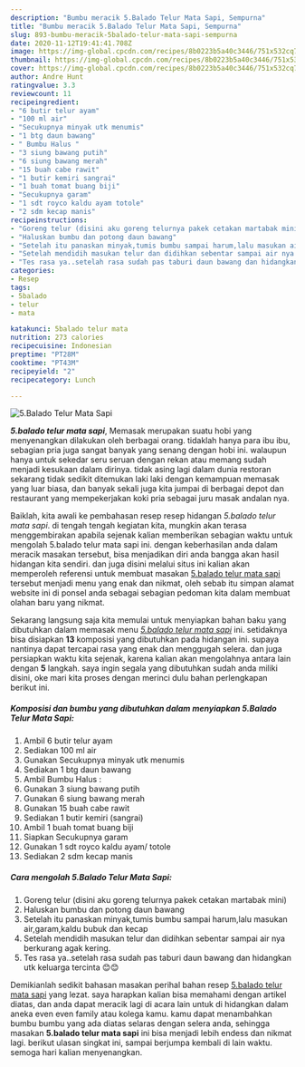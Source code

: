 ```yaml
---
description: "Bumbu meracik 5.Balado Telur Mata Sapi, Sempurna"
title: "Bumbu meracik 5.Balado Telur Mata Sapi, Sempurna"
slug: 893-bumbu-meracik-5balado-telur-mata-sapi-sempurna
date: 2020-11-12T19:41:41.708Z
image: https://img-global.cpcdn.com/recipes/8b0223b5a40c3446/751x532cq70/5balado-telur-mata-sapi-foto-resep-utama.jpg
thumbnail: https://img-global.cpcdn.com/recipes/8b0223b5a40c3446/751x532cq70/5balado-telur-mata-sapi-foto-resep-utama.jpg
cover: https://img-global.cpcdn.com/recipes/8b0223b5a40c3446/751x532cq70/5balado-telur-mata-sapi-foto-resep-utama.jpg
author: Andre Hunt
ratingvalue: 3.3
reviewcount: 11
recipeingredient:
- "6 butir telur ayam"
- "100 ml air"
- "Secukupnya minyak utk menumis"
- "1 btg daun bawang"
- " Bumbu Halus "
- "3 siung bawang putih"
- "6 siung bawang merah"
- "15 buah cabe rawit"
- "1 butir kemiri sangrai"
- "1 buah tomat buang biji"
- "Secukupnya garam"
- "1 sdt royco kaldu ayam totole"
- "2 sdm kecap manis"
recipeinstructions:
- "Goreng telur (disini aku goreng telurnya pakek cetakan martabak mini)"
- "Haluskan bumbu dan potong daun bawang"
- "Setelah itu panaskan minyak,tumis bumbu sampai harum,lalu masukan air,garam,kaldu bubuk dan kecap"
- "Setelah mendidih masukan telur dan didihkan sebentar sampai air nya berkurang agak kering."
- "Tes rasa ya..setelah rasa sudah pas taburi daun bawang dan hidangkan utk keluarga tercinta 😊😊"
categories:
- Resep
tags:
- 5balado
- telur
- mata

katakunci: 5balado telur mata 
nutrition: 273 calories
recipecuisine: Indonesian
preptime: "PT28M"
cooktime: "PT43M"
recipeyield: "2"
recipecategory: Lunch

---
```



![5.Balado Telur Mata Sapi](https://img-global.cpcdn.com/recipes/8b0223b5a40c3446/751x532cq70/5balado-telur-mata-sapi-foto-resep-utama.jpg)

<b><i>5.balado telur mata sapi</i></b>, Memasak merupakan suatu hobi yang menyenangkan dilakukan oleh berbagai orang. tidaklah hanya para ibu ibu, sebagian pria juga sangat banyak yang senang dengan hobi ini. walaupun hanya untuk sekedar seru seruan dengan rekan atau memang sudah menjadi kesukaan dalam dirinya. tidak asing lagi dalam dunia restoran sekarang tidak sedikit ditemukan laki laki dengan kemampuan memasak yang luar biasa, dan banyak sekali juga kita jumpai di berbagai depot dan restaurant yang mempekerjakan koki pria sebagai juru masak andalan nya.

Baiklah, kita awali ke pembahasan resep resep hidangan <i>5.balado telur mata sapi</i>. di tengah tengah kegiatan kita, mungkin akan terasa menggembirakan apabila sejenak kalian memberikan sebagian waktu untuk mengolah 5.balado telur mata sapi ini. dengan keberhasilan anda dalam meracik masakan tersebut, bisa menjadikan diri anda bangga akan hasil hidangan kita sendiri. dan juga disini melalui situs ini kalian akan memperoleh referensi untuk membuat masakan <u>5.balado telur mata sapi</u> tersebut menjadi menu yang enak dan nikmat, oleh sebab itu simpan alamat website ini di ponsel anda sebagai sebagian pedoman kita dalam membuat olahan baru yang nikmat.




Sekarang langsung saja kita memulai untuk menyiapkan bahan baku yang dibutuhkan dalam memasak menu <u><i>5.balado telur mata sapi</i></u> ini. setidaknya bisa disiapkan <b>13</b> komposisi yang dibutuhkan pada hidangan ini. supaya nantinya dapat tercapai rasa yang enak dan menggugah selera. dan juga persiapkan waktu kita sejenak, karena kalian akan mengolahnya antara lain dengan <b>5</b> langkah. saya ingin segala yang dibutuhkan sudah anda miliki disini, oke mari kita proses dengan merinci dulu bahan perlengkapan berikut ini.

<!--inarticleads1-->

##### Komposisi dan bumbu yang dibutuhkan dalam menyiapkan 5.Balado Telur Mata Sapi:

1. Ambil 6 butir telur ayam
1. Sediakan 100 ml air
1. Gunakan Secukupnya minyak utk menumis
1. Sediakan 1 btg daun bawang
1. Ambil  Bumbu Halus :
1. Gunakan 3 siung bawang putih
1. Gunakan 6 siung bawang merah
1. Gunakan 15 buah cabe rawit
1. Sediakan 1 butir kemiri (sangrai)
1. Ambil 1 buah tomat buang biji
1. Siapkan Secukupnya garam
1. Gunakan 1 sdt royco kaldu ayam/ totole
1. Sediakan 2 sdm kecap manis




<!--inarticleads2-->

##### Cara mengolah 5.Balado Telur Mata Sapi:

1. Goreng telur (disini aku goreng telurnya pakek cetakan martabak mini)
1. Haluskan bumbu dan potong daun bawang
1. Setelah itu panaskan minyak,tumis bumbu sampai harum,lalu masukan air,garam,kaldu bubuk dan kecap
1. Setelah mendidih masukan telur dan didihkan sebentar sampai air nya berkurang agak kering.
1. Tes rasa ya..setelah rasa sudah pas taburi daun bawang dan hidangkan utk keluarga tercinta 😊😊




Demikianlah sedikit bahasan masakan perihal bahan resep <u>5.balado telur mata sapi</u> yang lezat. saya harapkan kalian bisa memahami dengan artikel diatas, dan anda dapat meracik lagi di acara lain untuk di hidangkan dalam aneka even even family atau kolega kamu. kamu dapat menambahkan bumbu bumbu yang ada diatas selaras dengan selera anda, sehingga masakan <b>5.balado telur mata sapi</b> ini bisa menjadi lebih endess dan nikmat lagi. berikut ulasan singkat ini, sampai berjumpa kembali di lain waktu. semoga hari kalian menyenangkan.
